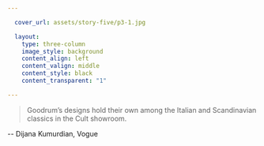 ```yaml
---

  cover_url: assets/story-five/p3-1.jpg

  layout:
    type: three-column
    image_style: background
    content_align: left
    content_valign: middle
    content_style: black
    content_transparent: "1"

---
```


> Goodrum’s designs hold their own among the Italian and Scandinavian classics in the Cult showroom.

-- Dijana Kumurdian, Vogue
